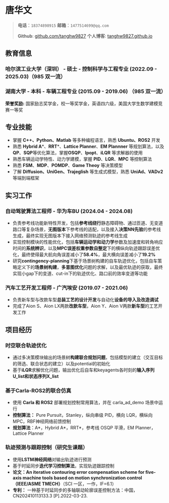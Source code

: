 # 唐华文

> **电话**：`18374898915`   **邮箱**：`1477514699@qq.com`
> 
> **Github**: [github.com/tanghw9827](https://github.com/tanghw9827)  **个人博客**: [tanghw9827.github.io](https://tanghw9827.github.io)
>

## 教育信息

### 哈尔滨工业大学（深圳） - 硕士 - 控制科学与工程专业 (2022.09 - 2025.03)（985 双一流）

### 湖南大学 - 本科 - 车辆工程专业 (2015.09 - 2019.06) （985 双一流）

**荣誉奖励:** 国家励志奖学金，校一等奖学金，英语四六级，美国大学生数学建模竞赛一等奖

## 专业技能

- 掌握 **C++、Python、Matlab** 等多种编程语言，熟悉 **Ubuntu、ROS2** 开发
- 熟悉 **Hybrid A***、**RRT***、**Lattice Planner**、**EM Plannner** 等规划算法，以及 **QP**、**SQP**等优化算法，掌握**OSQP**、**Ipopt**、**iLQR** 等求解器的使用
- 熟悉车辆运动学特性、动力学建模，掌握 **PID**、**LQR**、**MPC** 等控制算法
- 熟悉 **FSM**、**MDP**、**POMDP**、**Game Theoy** 等决策模型
- 了解 **Diffusion、UniGen、Trajeglish** 等⽣成式模型，熟悉 **UniAd、VADv2** 等端到端框架

## 实习工作

### 自动驾驶算法工程师 - 华为车BU  (2024.04 - 2024.08)
- 负责参考线功能新特性开发，包括**参考线绕行**静态障碍物、通过匝道、无变道路口等复杂场景，**无图版本**下参考线的适配，以及接入**决策NN先验**的参考线生成，最终实现无图版本下接入网络预测轨迹的参考线生成
- 实现控制模块的性能优化，包括**车辆运动学和动力学**参数及加速度和转角响应时间的**系统辨识**，以及**MPC误差权重参数自整定**下的横纵向轨迹跟踪误差优化，最终使得最大航向角误差减小了**58.4%**，最大横向误差减小了**19.2%**
- 研究**contingency-planning**下基于场景树构建的自车轨迹优化，包括自车策略定义下的**场景树构建**，**多意图优化**问题的求解，以及最优轨迹的获取，最终实现小gap下的变道、cut-in下的轨迹优化、路口前的效率变道等功能
### 汽车工艺开发工程师 - 广汽埃安  (2019.07 - 2021.06)
- 负责新车型与改款车型**总装工艺的设计开发**与自动化**设备的导入及改造调试**
- 完成了Aion S、Aion LX两款**改款车型**，Aion Y、Aion V两款**新车型**的工艺开发工作

## 项目经历

### 时空联合轨迹优化
- 通过多决策模块输出的场景树**构建联合规划问题**，包括模型的建立（交互目标的筛选、联合状态的建立）以及potential的初始化
- 基于**iLQR**求解优化问题，输出优化后自车和keyagents各时刻的**输入序列U_list​和状态序列X_list**

###  基于Carla-ROS2的联合仿真
- 使用 **Carla 和 ROS2** 部署规划控制常用算法，并在 carla_ad_demo 场景中运行
- **控制算法：** Pure Pursuit，Stanley，纵向串级 PID，横向 LQR，横纵向 MPC，RBF神经网络前馈控制
- **规划算法**：A\*，Hybrid A\*，RRT\*，参考线 OSQP 平滑，EM Planner，Lattice Planner

### 轨迹预测与跟踪控制（研究生课题）
- 使用**LSTM神经网络**对输出轨迹进行预测
- 基于时延同步**迭代学习控制算法**，实现轨迹跟踪控制
- **论文：An iterative contouring error compensation scheme for five-axis machine tools based on motion synchronization control（IEEE/ASME TMECH）**（SCI 一区，一作，IF=6.1）
- **专利：** 一种基于时延同步的多轴联动轮廓误差控制方法：中国，CN202410113133.3 [P].2022-03-23.
